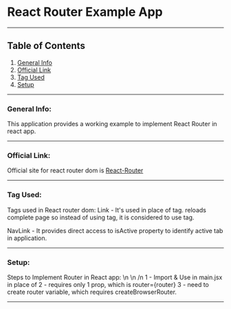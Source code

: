 # React Router Example App
***

## Table of Contents
1. [General Info](#general-info)
2. [Official Link](#official-link)
3. [Tag Used](#tags-used)
4. [Setup](#setup)
***
### General Info:
This application provides a working example to implement React Router in react app.
***
### Official Link:
Official site for react router dom is <a href="https://reactrouter.com/en/main" target="_blank">React-Router</a>
***
### Tag Used:
Tags used in React router dom:
Link - It's used in place of <a> tag.
<a> reloads complete page so instead of using <a> tag, it is considered to use <Link> tag.

NavLink - It provides direct access to isActive property to identify active tab in application.
***

### Setup:
Steps to Implement Router in React app: \n \n /n
1 - Import & Use <RouterProvider /> in main.jsx in place of <App />
2 - <RouterProvider /> requires only 1 prop, which is router={router}
3 - need to create router variable, which requires createBrowserRouter.
***
